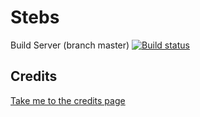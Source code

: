 # Stebs

Build Server (branch master) [![Build status](https://ci.appveyor.com/api/projects/status/nb50vg5rqspo6yij?svg=true)](https://ci.appveyor.com/project/JoelNussbaum/stebs)

## Credits

[Take me to the credits page](Credits.md)
